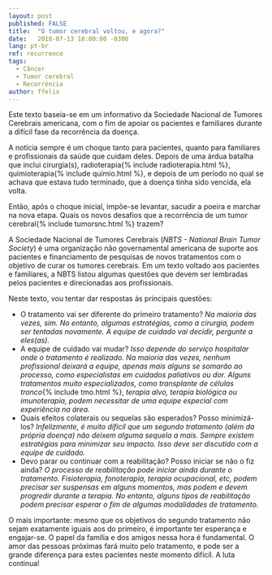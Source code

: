```yaml
---
layout: post
published: FALSE
title:  "O tumor cerebral voltou, e agora?"
date:   2018-07-13 18:00:00 -0300
lang: pt-br
ref: recurrence
tags:
  - Câncer
  - Tumor cerebral
  - Recorrência
author: ffelix
---
```

Este texto baseia-se em um informativo da Sociedade Nacional de Tumores Cerebrais americana, com o fim de apoiar os pacientes e familiares durante a difícil fase da recorrência da doença.
<!--more-->

A notícia sempre é um choque tanto para pacientes, quanto para familiares e profissionais da saúde que cuidam deles. Depois de uma árdua batalha que inclui cirurgia(s), radioterapia{% include radioterapia.html %}, quimioterapia{% include quimio.html %}, e depois de um período no qual se achava que estava tudo terminado, que a doença tinha sido vencida, ela volta.

Então, após o choque inicial, impõe-se levantar, sacudir a poeira e marchar na nova etapa. Quais os novos desafios que a recorrência de um tumor cerebral{% include tumorsnc.html %} trazem?

A Sociedade Nacional de Tumores Cerebrais (_NBTS - National Brain Tumor Society_) é uma organização não governamental americana de suporte aos pacientes e financiamento de pesquisas de novos tratamentos com o objetivo de curar os tumores cerebrais. Em um texto voltado aos pacientes e familiares, a NBTS listou algumas questões que devem ser lembradas pelos pacientes e direcionadas aos profissionais.

Neste texto, vou tentar dar respostas às principais questões:

- O tratamento vai ser diferente do primeiro tratamento? _Na maioria das vezes, sim. No entanto, algumas estratégias, como a cirurgia, podem ser tentadas novamente. A equipe de cuidado vai decidir, pergunte a eles(as)._
- A equipe de cuidado vai mudar? _Isso depende do serviço hospitalar onde o tratamento é realizado. Na maioria das vezes, nenhum profissional deixará a equipe, apenas mais alguns se somarão ao processo, como especialistas em cuidados paliativos ou dor. Alguns tratamentos muito especializados, como transplante de células tronco_{% include tmo.html %}, _terapia alvo, terapia biológica ou imunoterapia, podem necessitar de uma equipe especial com experiência na área._
- Quais efeitos colaterais ou sequelas são esperados? Posso minimizá-los? _Infelizmente, é muito difícil que um segundo tratamento (além da própria doença) não deixem alguma sequela a mais. Sempre existem estratégias para minimizar seu impacto. Isso deve ser discutido com a equipe de cuidado._
- Devo parar ou continuar com a reabilitação? Posso iniciar se não o fiz ainda? _O processo de reabilitação pode iniciar ainda durante o tratamento. Fisioterapia, fonoterapia, terapia ocupacional, etc, podem precisar ser suspensas em alguns momentos, mas podem e devem progredir durante a terapia. No entanto, alguns tipos de reabilitação podem precisar esperar o fim de algumas modalidades de tratamento._

O mais importante: mesmo que os objetivos do segundo tratamento não sejam exatamente iguais aos do primeiro, é importante ter esperança e engajar-se. O papel da família e dos amigos nessa hora é fundamental. O amor das pessoas próximas fará muito pelo tratamento, e pode ser a grande diferença para estes pacientes neste momento difícil. A luta continua!
